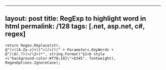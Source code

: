 ---
layout: post
title: RegExp to highlight word in html
permalink: /128
tags: [.net, asp.net, c#, regex]
----

<code>return Regex.Replace(str, @"(<([A-Za-z]+)[^>]*[\>]*)*(" +
Parameters.KeyWords + @")\b(.*?)(<\/\\2>)*", string.Format("$1<b style
=\"background-color:#ff0;{0}\">$3</b>$4$5", fontweight),
RegexOptions.IgnoreCase);</code>

